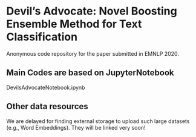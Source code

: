 # Devil’s Advocate: Novel Boosting Ensemble Method for Text Classification
Anonymous code repository for the paper submitted in EMNLP 2020.

## Main Codes are based on JupyterNotebook
DevilsAdvocateNotebook.ipynb

## Other data resources
We are delayed for finding external storage to upload such large datasets (e.g., Word Embeddings).
They will be linked very soon!
